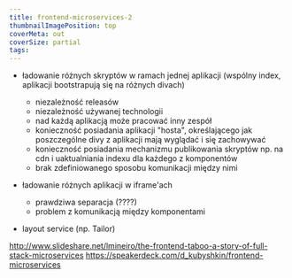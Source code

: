 ```yaml
---
title: frontend-microservices-2
thumbnailImagePosition: top
coverMeta: out
coverSize: partial
tags:
---
```



- ładowanie różnych skryptów w ramach jednej aplikacji
  (wspólny index, aplikacji bootstrapują się na różnych divach)
  + niezależność releasów
  + niezależność używanej technologii
  + nad każdą aplikacją może pracować inny zespół

  - konieczność posiadania aplikacji "hosta", określającego jak poszczególne divy z aplikacji mają wyglądać i się zachowywać
  - konieczność posiadania mechanizmu publikowania skryptów np. na cdn i uaktualniania indexu dla każdego z komponentów
  - brak zdefiniowanego sposobu komunikacji między nimi

- ładowanie różnych aplikacji w iframe'ach
  + prawdziwa separacja (????)

  - problem z komunikacją między komponentami

- layout service (np. Tailor)

http://www.slideshare.net/lmineiro/the-frontend-taboo-a-story-of-full-stack-microservices
https://speakerdeck.com/d_kubyshkin/frontend-microservices

